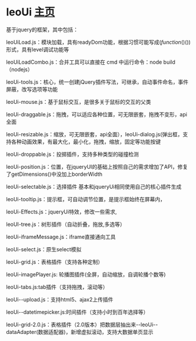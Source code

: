 leoUi  [主页](http://leohuiyi.github.io/leoUi/)
=====
基于jquery的框架，其中包括：

leoUiLoad.js：模块加载，具有readyDom功能，根据习惯可能写成$(function($)())形式，具有level调试功能等

leoUiLoadCombo.js：合并工具可以直接在 cmd 中运行命令：node build（nodejs）

leoUi-tools.js：核心，统一创建jQuery插件写法，可继承，自动事件命名，事件屏蔽，改写选项等功能

leoUi-mouse.js：基于鼠标交互，是很多关于鼠标的交互的父类

leoUi-draggable.js：拖拽，可以适应各种位置，可无限嵌套，拖拽不变形，api全面

leoUi-resizable.js：缩放，可无限嵌套，api全面），leoUi-dialog.js(弹出框，支持各种动画效果，有最大化，最小化，拖拽，缩放，固定等功能按键

leoUi-droppable.js：投掷插件，支持多种类型的碰撞检测

leoUi-position.js：位置，在jqueryUI的基础上按照自己的需求增加了API，修复了getDimensions()中没加上borderWidth

leoUi-selectable.js：选择插件 基本和jqueryUi相同使用自己的核心插件生成

leoUi-tooltip.js：提示框，可自动调节位置，是提示框始终在屏幕内，

leoUi-Effects.js：jqueryUi特效，修改一些需求,

leoUI-tree.js：树形插件（自动折叠，拖放,多选等）

leoUi-iframeMessage.js：iframe直接通向工具

leoUi-select.js：原生select模拟

leoUi-grid.js：表格插件（支持各种定制）

leoUi-imagePlayer.js: 轮播图插件(全屏，自动缩放，自调轮播个数等)

leoUi-tabs.js:tab插件（支持拖拽，滚动等）

leoUi--upload.js：支持html5、ajax2上传插件

leoUi--datetimepicker.js:时间插件（支持小时到百年选择等）

leoUi-grid-2.0.js：表格插件（2.0版本）把数据层抽出来--leoUi--dataAdapter(数据适配器)，新增虚拟滚动，支持大数据单页显示
